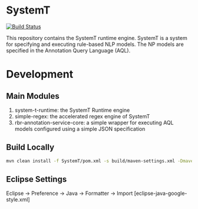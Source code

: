 # SystemT

[![Build Status](https://app.travis-ci.com/IBM/SystemT.svg?token=8SfZpYTKzWTnJoE6qtVv&branch=main)](https://app.travis-ci.com/IBM/SystemT)

This repository contains the SystemT runtime engine.
SystemT is a system for specifying and executing rule-based NLP models. The NP models are specified in the Annotation Query Language (AQL).

# Development

## Main Modules

1. system-t-runtime: the SystemT Runtime engine
2. simple-regex: the accelerated regex engine of SystemT
3. rbr-annotation-service-core: a simple wrapper for executing AQL models configured using a simple JSON specification


## Build Locally

```bash
mvn clean install -f SystemT/pom.xml -s build/maven-settings.xml -Dmaven.test.skip=true
```

## Eclipse Settings
Eclipse -> Preference -> Java -> Formatter -> Import [eclipse-java-google-style.xml]

